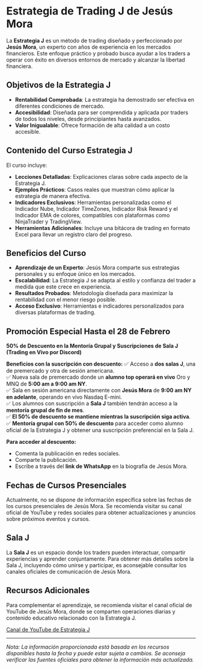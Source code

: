 # Estrategia de Trading J de Jesús Mora

La **Estrategia J** es un método de trading diseñado y perfeccionado por **Jesús Mora**, un experto con años de experiencia en los mercados financieros. Este enfoque práctico y probado busca ayudar a los traders a operar con éxito en diversos entornos de mercado y alcanzar la libertad financiera.

## Objetivos de la Estrategia J

- **Rentabilidad Comprobada**: La estrategia ha demostrado ser efectiva en diferentes condiciones de mercado.
- **Accesibilidad**: Diseñada para ser comprendida y aplicada por traders de todos los niveles, desde principiantes hasta avanzados.
- **Valor Inigualable**: Ofrece formación de alta calidad a un costo accesible.

## Contenido del Curso Estrategia J

El curso incluye:

- **Lecciones Detalladas**: Explicaciones claras sobre cada aspecto de la Estrategia J.
- **Ejemplos Prácticos**: Casos reales que muestran cómo aplicar la estrategia de manera efectiva.
- **Indicadores Exclusivos**: Herramientas personalizadas como el Indicador Nube, Indicador TimeZones, Indicador Risk Reward y el Indicador EMA de colores, compatibles con plataformas como NinjaTrader y TradingView.  
- **Herramientas Adicionales**: Incluye una bitácora de trading en formato Excel para llevar un registro claro del progreso.  

## Beneficios del Curso

- **Aprendizaje de un Experto**: Jesús Mora comparte sus estrategias personales y su enfoque único en los mercados.
- **Escalabilidad**: La Estrategia J se adapta al estilo y confianza del trader a medida que este crece en experiencia.
- **Resultados Probados**: Metodología diseñada para maximizar la rentabilidad con el menor riesgo posible.
- **Acceso Exclusivo**: Herramientas e indicadores personalizados para diversas plataformas de trading.

## Promoción Especial Hasta el 28 de Febrero

**50% de Descuento en la Mentoría Grupal y Suscripciones de Sala J (Trading en Vivo por Discord)**

**Beneficios con la suscripción con descuento:**
✅ Acceso a **dos salas J**, una de premercado y otra de sesión americana.  
✅ Nueva sala de premercado donde un **alumno top operará en vivo** Oro y MNQ de **5:00 am a 9:00 am NY**.  
✅ Sala en sesión americana directamente con **Jesús Mora** de **9:00 am NY en adelante**, operando en vivo Nasdaq E-mini.  
✅ Los alumnos con suscripción a **Sala J** también tendrán acceso a la **mentoría grupal de fin de mes**.  
✅ **El 50% de descuento se mantiene mientras la suscripción siga activa**.  
✅ **Mentoría grupal con 50% de descuento** para acceder como alumno oficial de la Estrategia J y obtener una suscripción preferencial en la Sala J.  

**Para acceder al descuento:**  
- Comenta la publicación en redes sociales.  
- Comparte la publicación.  
- Escribe a través del **link de WhatsApp** en la biografía de Jesús Mora.  

## Fechas de Cursos Presenciales

Actualmente, no se dispone de información específica sobre las fechas de los cursos presenciales de Jesús Mora. Se recomienda visitar su canal oficial de YouTube y redes sociales para obtener actualizaciones y anuncios sobre próximos eventos y cursos.

## Sala J

La **Sala J** es un espacio donde los traders pueden interactuar, compartir experiencias y aprender conjuntamente. Para obtener más detalles sobre la Sala J, incluyendo cómo unirse y participar, es aconsejable consultar los canales oficiales de comunicación de Jesús Mora.

## Recursos Adicionales

Para complementar el aprendizaje, se recomienda visitar el canal oficial de YouTube de Jesús Mora, donde se comparten operaciones diarias y contenido educativo relacionado con la Estrategia J.

[Canal de YouTube de Estrategia J](https://www.youtube.com/@ESTRATEGIAJTRADING)

---

*Nota: La información proporcionada está basada en los recursos disponibles hasta la fecha y puede estar sujeta a cambios. Se aconseja verificar las fuentes oficiales para obtener la información más actualizada.*
